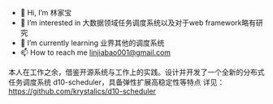 - 👋 Hi, I’m 林家宝
- 👀 I’m interested in 大数据领域任务调度系统以及对于web framework略有研究
- 🌱 I’m currently learning 业界其他的调度系统
- 📫 How to reach me linjiabao001@gmail.com

本人在工作之余，借鉴开源系统与工作上的实践。设计并开发了一个全新的分布式任务调度系统 d10-scheduler，具备弹性扩展高稳定性等特点
详见：https://github.com/krystalics/d10-scheduler

<!---
krystalics/krystalics is a ✨ special ✨ repository because its `README.md` (this file) appears on your GitHub profile.
You can click the Preview link to take a look at your changes.
--->
